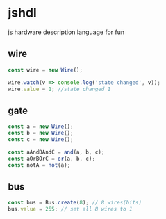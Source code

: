 jshdl
===========

js hardware description language for fun

## wire

```typescript
const wire = new Wire();

wire.watch(v => console.log('state changed', v));
wire.value = 1; //state changed 1
```

## gate

```typescript
const a = new Wire();
const b = new Wire();
const c = new Wire();

const aAndBAndC = and(a, b, c);
const aOrBOrC = or(a, b, c);
const notA = not(a);
```

## bus

```typescript
const bus = Bus.create(8); // 8 wires(bits)
bus.value = 255; // set all 8 wires to 1
```
